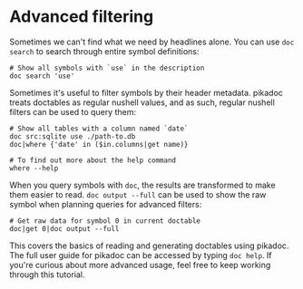 # Advanced filtering

Sometimes we can't find what we need by headlines alone. You can use `doc search` to search through entire symbol definitions:

```nu
# Show all symbols with `use` in the description
doc search 'use'
```

Sometimes it's useful to filter symbols by their header metadata. pikadoc treats doctables as regular nushell values, and as such, regular nushell filters can be used to query them:

```nu
# Show all tables with a column named `date`
doc src:sqlite use ./path-to.db
doc|where {'date' in ($in.columns|get name)}

# To find out more about the help command
where --help
```

When you query symbols with `doc`, the results are transformed to make them easier to read. `doc output --full` can be used to show the raw symbol when planning queries for advanced filters:

```nu
# Get raw data for symbol 0 in current doctable
doc|get 0|doc output --full
```

This covers the basics of reading and generating doctables using pikadoc. The full user guide for pikadoc can be accessed by typing `doc help`. If you're curious about more advanced usage, feel free to keep working through this tutorial.
